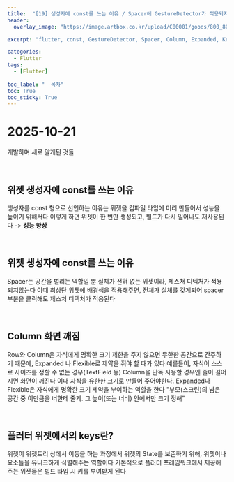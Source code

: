 ```yaml
---
title:  "[19] 생성자에 const를 쓰는 이유 / Spacer에 GestureDetector가 적용되지 않는 이유 / Column 화면 깨짐"
header:
  overlay_image: "https://image.artbox.co.kr/upload/C00001/goods/800_800/818/230525003912818.jpg?s=/goods/org/818/230525003912818.jpg"

excerpt: "flutter, const, GestureDetector, Spacer, Column, Expanded, Key"

categories:
  - Flutter
tags:
  - [Flutter]
    
toc_label: "  목차"
toc: True
toc_sticky: True
---
```


# 2025-10-21
개발하며 새로 알게된 것들

<br>

## 위젯 생성자에 const를 쓰는 이유
생성자를 const 형으로 선언하는 이유는 위젯을 컴파일 타임에 미리 만들어서 성능을 높이기 위해서다
이렇게 하면 위젯이 한 번만 생성되고, 빌드가 다시 일어나도 재사용된다 -> **성능 향상**

<br>

## 위젯 생성자에 const를 쓰는 이유
Spacer는 공간을 벌리는 역할일 뿐 실체가 전혀 없는 위젯이라, 제스쳐 디텍처가 적용되지않는다
이때 최상단 위젯에 배경색을 적용해주면, 전체가 실체를 갖게되어 spacer부분을 클릭해도 제스처 디텍처가 적용된다

<br>

## Column 화면 깨짐
Row와 Column은 자식에게 명확한 크기 제한을 주지 않으면 무한한 공간으로 간주하기 때문에, Expanded 나 Flexible로 제약을 줘야 할 때가 있다
예를들어, 자식이 스스로 사이즈를 정할 수 없는 경우(TextField 등) Column을 단독 사용할 경우엔 줄이 길어지면 화면이 깨진다
이때 자식을 유한한 크기로 만들어 주어야한다. Expanded나 Flexible은 자식에게 명확한 크기 제약을 부여하는 역할을 한다
"부모(스크린)의 남은 공간 중 이만큼을 너한테 줄게. 그 높이(또는 너비) 안에서만 크기 정해"

<br>

## 플러터 위젯에서의 keys란?
위젯이 위젯트리 상에서 이동을 하는 과정에서 위젯의 State를 보존하기 위해, 위젯이나 요소들을 유니크하게 식별해주는 역할이다
기본적으로 플러터 프레임워크에서 제공해주는 위젯들은 빌드 타임 시 키를 부여받게 된다

<br>
